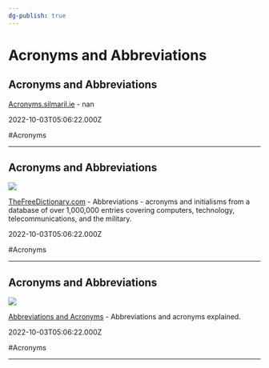 ```yaml
---
dg-publish: true
---
```


# Acronyms and Abbreviations

## Acronyms and Abbreviations

[Acronyms.silmaril.ie](https://acronyms.silmaril.ie) - nan

2022-10-03T05:06:22.000Z

#Acronyms

---

## Acronyms and Abbreviations

![](http://img.tfd.com/TFDlogo1200x1200.png)

[TheFreeDictionary.com](https://acronyms.thefreedictionary.com) - Abbreviations - acronyms and initialisms from a database of over 1,000,000 entries covering computers, technology, telecommunications, and the military.

2022-10-03T05:06:22.000Z

#Acronyms

---

## Acronyms and Abbreviations

![](https://assets.ltkcontent.com/images/1813401/articles-default-placeholder_27c5571306.png)

[Abbreviations and Acronyms](https://abbreviations.yourdictionary.com) - Abbreviations and acronyms explained.

2022-10-03T05:06:22.000Z

#Acronyms

---
